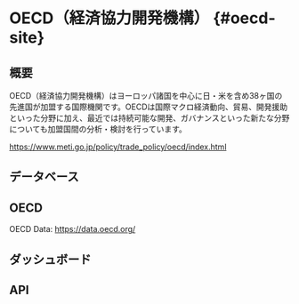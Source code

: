 # OECD（経済協力開発機構） {#oecd-site}

## 概要

OECD（経済協力開発機構）はヨーロッパ諸国を中心に日・米を含め38ヶ国の先進国が加盟する国際機関です。OECDは国際マクロ経済動向、貿易、開発援助といった分野に加え、最近では持続可能な開発、ガバナンスといった新たな分野についても加盟国間の分析・検討を行っています。

https://www.meti.go.jp/policy/trade_policy/oecd/index.html


## データベース

## OECD

OECD Data: https://data.oecd.org/


## ダッシュボード

## API
